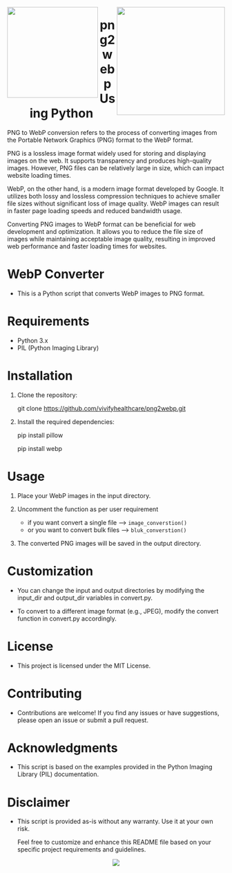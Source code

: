 <img src="https://vivifyassets.s3.ap-south-1.amazonaws.com/lifeeazy-logo1.png" align="right" width="250"/><img src="https://converter.app/png-to-webp/images/png-to-webp.png" align="left" width="210"/>



<h1 font-size="50px" align="center">png2webp Using Python</h1>


PNG to WebP conversion refers to the process of converting images from the Portable Network Graphics (PNG) format to the WebP format.

PNG is a lossless image format widely used for storing and displaying images on the web. It supports transparency and produces high-quality images. However, PNG files can be relatively large in size, which can impact website loading times.

WebP, on the other hand, is a modern image format developed by Google. It utilizes both lossy and lossless compression techniques to achieve smaller file sizes without significant loss of image quality. WebP images can result in faster page loading speeds and reduced bandwidth usage.

Converting PNG images to WebP format can be beneficial for web development and optimization. It allows you to reduce the file size of images while maintaining acceptable image quality, resulting in improved web performance and faster loading times for websites.



# WebP Converter
- This is a Python script that converts WebP images to PNG format.

# Requirements
- Python 3.x
- PIL (Python Imaging Library)
# Installation
1. Clone the repository:

     git clone https://github.com/vivifyhealthcare/png2webp.git
2. Install the required dependencies:


     pip install pillow
     
     pip install webp
# Usage
1. Place your WebP images in the input directory.

2. Uncomment the function as per user requirement 
   - if you want convert a single file --> ``image_converstion()``
   - or you want to convert bulk files --> ``bluk_converstion()``

3. The converted PNG images will be saved in the output directory.

# Customization
- You can change the input and output directories by modifying the input_dir and output_dir variables in convert.py.

- To convert to a different image format (e.g., JPEG), modify the convert function in convert.py accordingly.

# License
- This project is licensed under the MIT License.

# Contributing
- Contributions are welcome! If you find any issues or have suggestions, please open an issue or submit a pull request.

# Acknowledgments
- This script is based on the examples provided in the Python Imaging Library (PIL) documentation.

# Disclaimer
- This script is provided as-is without any warranty. Use it at your own risk.

  Feel free to customize and enhance this README file based on your specific project requirements and guidelines.



<p align="center">
<img src="https://vivifyassets.s3.ap-south-1.amazonaws.com/cropped-vivify_login.png" margin_left="100"/>
</p>
